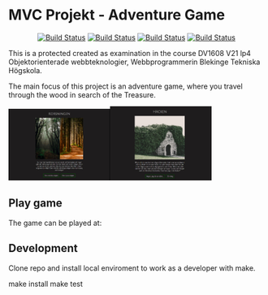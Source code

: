 # MVC Projekt - Adventure Game

<p align="center">
<a href="https://travis-ci.org/VeronicaAxelsson/mvc-projekt"><img src="https://travis-ci.org/VeronicaAxelsson/mvc-projekt.svg" alt="Build Status"></a>
<a href="https://scrutinizer-ci.com/g/VeronicaAxelsson/mvc-projekt/?branch=master"><img src="https://scrutinizer-ci.com/g/VeronicaAxelsson/mvc-projekt/badges/quality-score.png?b=main" alt="Build Status"></a>
<a href="https://scrutinizer-ci.com/g/VeronicaAxelsson/mvc-projekt/?branch=master""><img src="https://scrutinizer-ci.com/g/VeronicaAxelsson/mvc-projekt/badges/build.png?b=main" alt="Build Status"></a>
<a href="https://scrutinizer-ci.com/g/VeronicaAxelsson/mvc-projekt/?branch=master"><img src="https://scrutinizer-ci.com/g/VeronicaAxelsson/mvc-projekt/badges/coverage.png?b=main" alt="Build Status"></a>

This is a protected created as examination in the course DV1608 V21 lp4 Objektorienterade webbteknologier, Webbprogrammerin Blekinge Tekniska Högskola.

The main focus of this project is an adventure game, where you travel through the wood in search of the Treasure.

<img src="public/img/for_readme.jpg" alt="game" width="200"/><img src="public/img/for_readme2.jpg" alt="game" width="200"/>

## Play game
The game can be played at:


## Development
Clone repo and install local enviroment to work as a developer with make.

make install
make test

##
